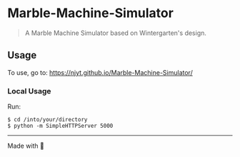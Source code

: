 # Marble-Machine-Simulator

> A Marble Machine Simulator based on Wintergarten's design.

## Usage

To use, go to: https://njyt.github.io/Marble-Machine-Simulator/

### Local Usage

Run:

```
$ cd /into/your/directory
$ python -m SimpleHTTPServer 5000
```

---

Made with 💖
